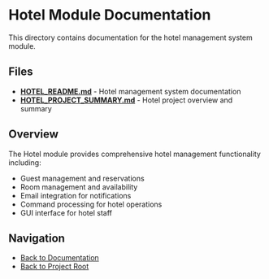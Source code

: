 # Hotel Module Documentation

This directory contains documentation for the hotel management system module.

## Files

- **[HOTEL_README.md](./HOTEL_README.md)** - Hotel management system documentation
- **[HOTEL_PROJECT_SUMMARY.md](./HOTEL_PROJECT_SUMMARY.md)** - Hotel project overview and summary

## Overview

The Hotel module provides comprehensive hotel management functionality including:

- Guest management and reservations
- Room management and availability
- Email integration for notifications
- Command processing for hotel operations
- GUI interface for hotel staff

## Navigation

- [Back to Documentation](../README.md)
- [Back to Project Root](../../README.md)
